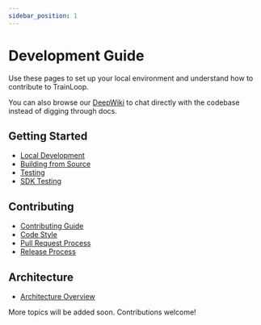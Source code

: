 ```yaml
---
sidebar_position: 1
---
```


# Development Guide

Use these pages to set up your local environment and understand how to contribute to TrainLoop.

You can also browse our [DeepWiki](https://deepwiki.com/TrainLoop/evals) to chat directly with the codebase instead of digging through docs.

## Getting Started

- [Local Development](./local-development.md)
- [Building from Source](./building-from-source.md)
- [Testing](./testing.md)
- [SDK Testing](./sdk-testing.md)

## Contributing

- [Contributing Guide](./contributing.md)
- [Code Style](./code-style.md)
- [Pull Request Process](./pull-request-process.md)
- [Release Process](./release-process.md)

## Architecture

- [Architecture Overview](./architecture.md)

More topics will be added soon. Contributions welcome!
